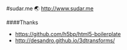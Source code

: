 #sudar.me
 :earth_asia:  http://www.sudar.me

####Thanks
- https://github.com/h5bp/html5-boilerplate
- http://desandro.github.io/3dtransforms/
